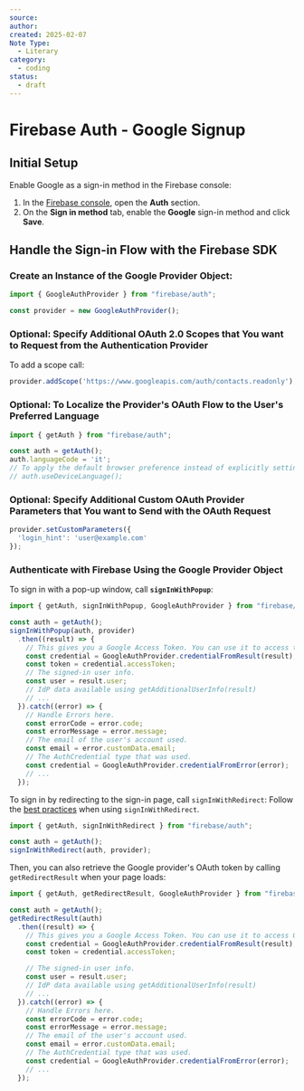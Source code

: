 ```yaml
---
source: 
author: 
created: 2025-02-07
Note Type:
  - Literary
category:
  - coding
status:
  - draft
---
```

# Firebase Auth - Google Signup
## Initial Setup
Enable Google as a sign-in method in the Firebase console:
1. In the [Firebase console](https://console.firebase.google.com/), open the **Auth** section.
2. On the **Sign in method** tab, enable the **Google** sign-in method and click **Save**.
## Handle the Sign-in Flow with the Firebase SDK
### Create an Instance of the Google Provider Object:
```js
import { GoogleAuthProvider } from "firebase/auth";

const provider = new GoogleAuthProvider();
```
### **Optional**: Specify Additional OAuth 2.0 Scopes that You want to Request from the Authentication Provider
To add a scope call:
```js
provider.addScope('https://www.googleapis.com/auth/contacts.readonly');
```
### **Optional**: To Localize the Provider's OAuth Flow to the User's Preferred Language
```js
import { getAuth } from "firebase/auth";

const auth = getAuth();
auth.languageCode = 'it';
// To apply the default browser preference instead of explicitly setting it.
// auth.useDeviceLanguage();
```
### **Optional**: Specify Additional Custom OAuth Provider Parameters that You want to Send with the OAuth Request
```js
provider.setCustomParameters({
  'login_hint': 'user@example.com'
});
```
### Authenticate with Firebase Using the Google Provider Object
To sign in with a pop-up window, call **`signInWithPopup`**:
```js
import { getAuth, signInWithPopup, GoogleAuthProvider } from "firebase/auth";

const auth = getAuth();
signInWithPopup(auth, provider)
  .then((result) => {
    // This gives you a Google Access Token. You can use it to access the Google API.
    const credential = GoogleAuthProvider.credentialFromResult(result);
    const token = credential.accessToken;
    // The signed-in user info.
    const user = result.user;
    // IdP data available using getAdditionalUserInfo(result)
    // ...
  }).catch((error) => {
    // Handle Errors here.
    const errorCode = error.code;
    const errorMessage = error.message;
    // The email of the user's account used.
    const email = error.customData.email;
    // The AuthCredential type that was used.
    const credential = GoogleAuthProvider.credentialFromError(error);
    // ...
  });
```
To sign in by redirecting to the sign-in page, call `signInWithRedirect`: Follow the [best practices](https://firebase.google.com/docs/auth/web/redirect-best-practices) when using `signInWithRedirect`.
```js
import { getAuth, signInWithRedirect } from "firebase/auth";

const auth = getAuth();
signInWithRedirect(auth, provider);
```
Then, you can also retrieve the Google provider's OAuth token by calling `getRedirectResult` when your page loads:
```js
import { getAuth, getRedirectResult, GoogleAuthProvider } from "firebase/auth";

const auth = getAuth();
getRedirectResult(auth)
  .then((result) => {
    // This gives you a Google Access Token. You can use it to access Google APIs.
    const credential = GoogleAuthProvider.credentialFromResult(result);
    const token = credential.accessToken;

    // The signed-in user info.
    const user = result.user;
    // IdP data available using getAdditionalUserInfo(result)
    // ...
  }).catch((error) => {
    // Handle Errors here.
    const errorCode = error.code;
    const errorMessage = error.message;
    // The email of the user's account used.
    const email = error.customData.email;
    // The AuthCredential type that was used.
    const credential = GoogleAuthProvider.credentialFromError(error);
    // ...
  });
```